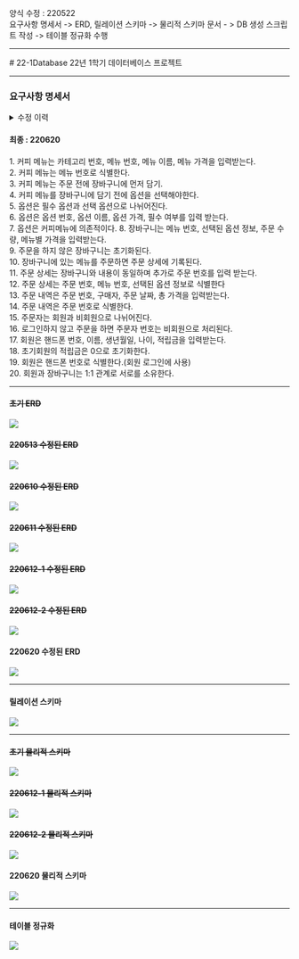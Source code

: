 양식 수정 : 220522<br>
요구사항 명세서 -> ERD, 릴레이션 스키마 -> 물리적 스키마 문서 - > DB 생성 스크립트 작성 -> 테이블 정규화 수행
<hr>
# 22-1Database
22년 1학기 데이터베이스 프로젝트
<!--
<h1>카페 시스템</h1>
<br>
<h4>커피 카테고리 관리</h4>
커피의 카테고리 번호(기본키), 이름을 관리한다.<br>
<br>
<h5>커피 메뉴 관리</h5>
커피의 카테고리 번호(외래키), 메뉴 번호(기본키), 메뉴 이름, 온도(Only HOT or Only ICED or Both or Neither)를 관리한다.<br>
<br>
<h5>커피 옵션 관리</h5>
커피 옵션을 유료와 무료 기준으로 나눈다.<br>
커피 옵션을 기준과 함께 메뉴로 등록한다. <br>
<br>
<h5>일일 주문 관리</h5>
주문 번호, 메뉴번호, 메뉴 이름, 주문날짜시각을 관리한다.<br>
<br>
<h5>멤버십 회원 관리</h5>
회원번호 , 이름, 전화번호, 포인트 점수를 관리한다.<br>
<hr>
<hr>
<h6>커피 메뉴관리</h6>
<h7>카테고리, 메뉴 이름, 가격, 온도(HOT or ICED or Both or Neither)</h7>
<br>-> 카테고리 별 view 생성
<br>
<h6>커피 옵션관리</h6>
<table>
  <thead>
    <th>옵션 이름</th>
    <th>옵션 번호</th>
  </thead>
  <tbody>
    <tr>
      <td>유료 옵션</td>
      <td>01</td>
    </tr>
    <tr>
      <td>무료 옵션</td>
      <td>02</td>
    </tr>
  </tbody>
</table>
<h6>커피 일일주문관리</h6>
<br><h6>멤버십 회원관리</h6>
-->
<br>
<hr>
<h3>요구사항 명세서</h3>
<details>
<summary>수정 이력</summary>

<details>
<summary>220513, 220522</summary>
1. 카페 멤버십 회원으로 가입하기 위해서는 이름, 핸드폰 번호, 나이, 직업을 입력해야한다.<br>
2. 멤버십 회원은 핸드폰 번호로 식별한다.<br>
3. 멤버십 회원에게는 적립금이 부여된다.<br>
4. 메뉴는 카테고리 번호, 메뉴 번호, 이름, 가격, 온도(only iced, only hot, both)를 입력받는다.<br>
5. 메뉴는 메뉴번호로 식별한다.<br>
6. 메뉴는 카테고리 별로 소속되며 카테고리 번호를 지정 받는다.<br>
7. 메뉴는 한 개의 카테고리에만 소속될 수 있다.<br>
8. 메뉴에는 옵션을 부여할 수 있으며 옵션은 따로 관리된다.<br>
9. 한 개의 메뉴에 여러 개의 옵션을 부여할 수 있다.<br>
10. 옵션은 옵션 번호, 옵션 이름, 옵션 가격을 지정받는다.<br>
11. 옵션은 옵션 번호로 식별한다.<br>
12. 카테고리는 카테고리 번호와 카테고리 이름을 지정 받는다.<br>
13. 카테고리는 카테고리 번호로 식별한다.<br>
14. 주문 기록에는 주문 번호, 주문자, 메뉴번호, 옵션번호, 주문날짜시각이 입력된다.<br>
15. 주문자는 회원일 경우 핸드폰 번호를 외래키로 입력 받고, 비회원일 경우 null을 입력 받는다.<br>
16. 주문은 주문번호로 식별한다.<br>
17. 고객(회원, 비회원)은 한 번의 주문에 여러 개의 메뉴를 주문할 수 있다.<br>
18. 온도는 온도번호, 온도이름을 입력받는다.<br>
</details>

<details>
<summary>220610</summary>

</details>

<details>
<summary>220612-1</summary>

</details>

<details>
<summary>220612-2</summary>

</details>
</details>

<h4>최종 : 220620</h4>
1. 커피 메뉴는 카테고리 번호, 메뉴 번호, 메뉴 이름, 메뉴 가격을 입력받는다.<br>
2. 커피 메뉴는 메뉴 번호로 식별한다.<br>
3. 커피 메뉴는 주문 전에 장바구니에 먼저 담기.<br>
4. 커피 메뉴를 장바구니에 담기 전에 옵션을 선택해야한다.<br>
5. 옵션은 필수 옵션과 선택 옵션으로 나뉘어진다.<br>
6. 옵션은 옵션 번호, 옵션 이름, 옵션 가격, 필수 여부를 입력 받는다.<br>
7. 옵션은 커피메뉴에 의존적이다.
8. 장바구니는 메뉴 번호, 선택된 옵션 정보, 주문 수량, 메뉴별 가격을 입력받는다.<br>
9. 주문을 하지 않은 장바구니는 초기화된다.<br>
10. 장바구니에 있는 메뉴를 주문하면 주문 상세에 기록된다.<br>
11. 주문 상세는 장바구니와 내용이 동일하며 추가로 주문 번호를 입력 받는다.<br>
12. 주문 상세는 주문 번호, 메뉴 번호, 선택된 옵션 정보로 식별한다<br>
13. 주문 내역은 주문 번호, 구매자, 주문 날짜, 총 가격을 입력받는다.<br>
14. 주문 내역은 주문 번호로 식별한다.<br>
15. 주문자는 회원과 비회원으로 나뉘어진다.<br>
16. 로그인하지 않고 주문을 하면 주문자 번호는 비회원으로 처리된다.<br>
17. 회원은 핸드폰 번호, 이름, 생년월일, 나이, 적립금을 입력받는다.<br>
18. 초기회원의 적립금은 0으로 초기화한다.<br>
19. 회원은 핸드폰 번호로 식별한다.(회원 로그인에 사용)<br>
20. 회원과 장바구니는 1:1 관계로 서로를 소유한다.<br>

<hr>
<h4><del>초기 ERD</del></h4>
<img src="https://user-images.githubusercontent.com/69462861/161521731-15e61450-b19a-4882-b201-e6cbbb56dec7.png"></img>
<h4><del>220513 수정된 ERD</del></h4>
<img src="https://user-images.githubusercontent.com/69462861/169690290-35926efd-b454-484f-bde6-996045f75d35.png"></img>
<h4><del>220610 수정된 ERD</del></h4>
<img src="https://user-images.githubusercontent.com/69462861/173021686-16839b00-0f11-4fb4-a815-476b52d47c65.jpg"></img>
<h4><del>220611 수정된 ERD</del></h4>
<img src="https://user-images.githubusercontent.com/69462861/173185402-9aedd5bb-66b6-4ef5-a257-373e6a0df64f.png"></img>
<h4><del>220612-1 수정된 ERD</del></h4>
<img src="https://user-images.githubusercontent.com/69462861/173213772-74bb07b8-244c-42ad-ac28-89ef4a1785a4.png"></img>
<del><h4>220612-2 수정된 ERD</h4></del>
<img src="https://user-images.githubusercontent.com/69462861/173291410-20906ecd-e5cf-494b-b7b3-bbfae562cef4.png"></img>
<h4>220620 수정된 ERD</h4>
<img src="https://user-images.githubusercontent.com/69462861/174522304-9b889eb4-5d54-46de-a4e3-0c4ddb027ecb.png"></img>
<hr>
<h4>릴레이션 스키마<h4>
<img src="https://user-images.githubusercontent.com/69462861/173305364-5c2b8bb5-1771-4110-801a-5d7f425fbbc0.png"></img>
<hr>
<h4><del>초기 물리적 스키마</del></h4>
<img src="https://user-images.githubusercontent.com/69462861/169866825-d330c4c8-e6e1-4525-a20b-f3eff577bc75.png"></img>
<del><h4>220612-1 물리적 스키마</h4></del>
<img src="https://user-images.githubusercontent.com/69462861/173213832-a246a6bd-e9a5-4d78-ac69-eca4aa0e6e8f.png"></img>
<del><h4>220612-2 물리적 스키마</h4></del>
<img src="https://user-images.githubusercontent.com/69462861/173291335-51e33a26-9cb5-4cce-aa3b-91825fbc0cbd.png"></img>
<h4>220620 물리적 스키마</h4>
<img src="https://user-images.githubusercontent.com/69462861/174523299-4a4e4401-5547-4059-ac05-6e722299e9f9.png"></img>
<hr>
<h4>테이블 정규화</h4>
<img src="https://user-images.githubusercontent.com/69462861/173292905-4d0c4ed7-f178-469f-8ef0-f0401201584a.png"></img>
